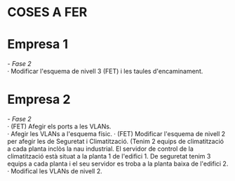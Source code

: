 # COSES A FER
# Empresa 1
*- Fase 2*    
· Modificar l'esquema de nivell 3 (FET) i les taules d'encaminament.
# Empresa 2
*- Fase 2*  
· (FET) Afegir els ports a les VLANs.  
· Afegir les VLANs a l'esquema físic.
· (FET) Modificar l'esquema de nivell 2 per afegir les de Seguretat i Climatització. (Tenim 2 equips de climatització a cada planta inclòs la nau industrial. El servidor de control de la climatització està situat a la planta 1 de l'edifici 1. De seguretat tenim 3 equips a cada planta i el seu servidor es troba a la planta baixa de l'edifici 2.  
· Modifical les VLANs de nivell 2.
